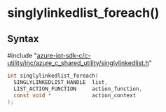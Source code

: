 # singlylinkedlist_foreach()

## Syntax

\#include "[azure-iot-sdk-c/c-utility/inc/azure_c_shared_utility/singlylinkedlist.h](../iot-c-ref-singlylinkedlist-h.md)"  
```C
int singlylinkedlist_foreach(
  SINGLYLINKEDLIST_HANDLE  list,
  LIST_ACTION_FUNCTION     action_function,
  const void *             action_context
);
```

